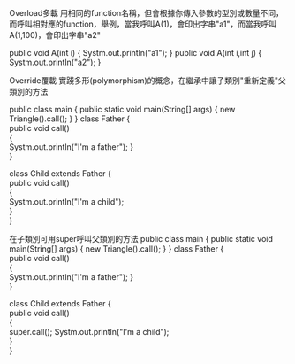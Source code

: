 Overload多載
用相同的function名稱，但會根據你傳入參數的型別或數量不同，而呼叫相對應的function，舉例，當我呼叫A(1)，會印出字串"a1"，而當我呼叫A(1,100)，會印出字串"a2"

public void A(int i) { Systm.out.println("a1"); } 
public void A(int i,int j) { Systm.out.println("a2"); } 




Override覆載
實踐多形(polymorphism)的概念，在繼承中讓子類別"重新定義"父類別的方法

public class main
{
	public static void main(String[] args)
	{
		new Triangle().call();
	}
}
class Father
{  
    public void call()  
    {  
        Systm.out.println("I'm a father");
    }  
}  
  
class Child extends Father
{  
    public void call()  
    {  
        Systm.out.println("I'm a child");  
    }  
}  

在子類別可用super呼叫父類別的方法
public class main
{
	public static void main(String[] args)
	{
		new Triangle().call();
	}
}
class Father
{  
    public void call()  
    {  
        Systm.out.println("I'm a father");
    }  
}  
  
class Child extends Father
{  
    public void call()  
    {  
	super.call();
        Systm.out.println("I'm a child");  
    }  
}  